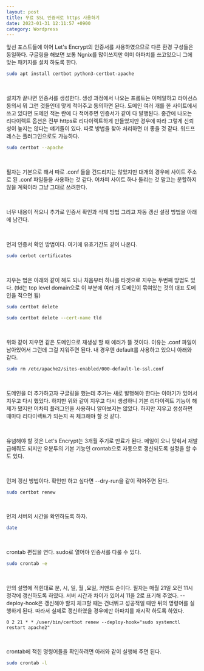 ```yaml
---
layout: post
title: 무료 SSL 인증서로 https 사용하기
date: 2023-01-31 12:11:57 +0900
category: Wordpress
---
```


앞선 포스트들에 이어 Let's Encrypt의 인증서를 사용하였으므로 다른 환경 구성들은 동일하다.
구글링을 해보면 보통 Ngnix를 많이쓰지만 이미 아파치를 쓰고있으니 그에 맞는 패키지를 설치 하도록 한다.

```sh
sudo apt install certbot python3-certbot-apache
```

<br />

설치가 끝나면 인증서를 생성한다. 생성 과정에서 나오는 프롬트는 이메일하고 라이선스 동의서 뭐 그런 것들인데 맞게 적어주고 동의하면 된다. 도메인 여러 개를 한 사이트에서 쓰고 있다면 도메인 적는 란에 다 적어주면 인증서가 같이 다 발행된다. 중간에 나오는 리다이렉트 옵션은 전부 https로 리다이렉트하게 만들었지만 경우에 따라 그렇게 신뢰성이 높지는 않다는 얘기들이 있다. 따로 방법을 찾아 처리하면 더 좋을 것 같다. 워드프레스는 플러그인으로도 가능하다.

```sh
sudo certbot --apache
```

<br />

필자는 기본으로 해서 따로 .conf 들을 건드리지는 않았지만 대개의 경우에 사이트 주소로 된 .conf 파일들을 사용하는 것 같다. 어차피 사이트 하나 돌리는 것 말고는 분할하지 않을 계획이라 그냥 그대로 쓰려한다.

<br />

너무 내용이 적으니 추가로 인증서 확인과 삭제 방법 그리고 자동 갱신 설정 방법을 아래에 남긴다.

<br />

먼저 인증서 확인 방법이다. 여기에 유효기간도 같이 나온다.

```sh
sudo cerbot certificates
```

<br />

지우는 법은 아래와 같이 해도 되나 처음부터 하나를 타겟으로 지우는 두번째 방법도 있다. (tld는 top level domain으로 이 부분에 여러 개 도메인이 묶여있는 것의 대표 도메인을 적으면 됨)

```sh
sudo certbot delete
```

```sh
sudo certbot delete --cert-name tld
```

<br />

위와 같이 지우면 같은 도메인으로 재생성 할 때 에러가 뜰 것이다. 이유는 .conf 파일이 남아있어서 그런데 그걸 지워주면 된다. 내 경우엔 default를 사용하고 있으니 아래와 같다.

```sh
sudo rm /etc/apache2/sites-enabled/000-default-le-ssl.conf
```

<br />

도메인을 더 추가하고자 구글링을 했는데 추가는 새로 발행해야 한다는 이야기가 있어서 지우고 다시 했었다. 하지만 위와 같이 지우고 다시 생성하니 기본 리다이렉트 기능이 해제가 됐지만 어차피 플러그인을 사용하니 알아보지는 않았다. 하지만 지우고 생성하면 때마다 리다이렉트가 되는지 꼭 체크해야 할 것 같다.

<br />

유념해야 할 것은 Let's Encrypt는 3개월 주기로 만료가 된다. 메일이 오니 맞춰서 재발급해줘도 되지만 우분투의 기본 기능인 crontab으로 자동으로 갱신되도록 설정을 할 수도 있다.

<br />

먼저 갱신 방법이다. 확인만 하고 싶다면 --dry-run을 같이 적어주면 된다.

```sh
sudo certbot renew
```

<br />

먼저 서버의 시간을 확인하도록 하자.

```sh
date
```

<br />

crontab 편집을 연다. sudo로 열어야 인증서를 다룰 수 있다.

```sh
sudo crontab -e
```

<br />

안의 설명에 적힌대로 분, 시, 일, 월 ,요일, 커맨드 순이다. 필자는 매월 21일 오전 11시 정각에 갱신하도록 하였다. 서버 시간과 차이가 있어서 11을 2로 표기해 주었다. --deploy-hook은 갱신해야 할지 체크할 때는 건너뛰고 성공적일 때만 뒤의 명령어를 실행하게 된다. 따라서 실제로 갱신하였을 경우에만 아파치를 재시작 하도록 하였다.

```
0 2 21 * * /user/bin/certbot renew --deploy-hook="sudo systemctl restart apache2"
```

<br />

crontab에 적힌 명령어들을 확인하려면 아래와 같이 실행해 주면 된다.

```sh
sudo crontab -l
```